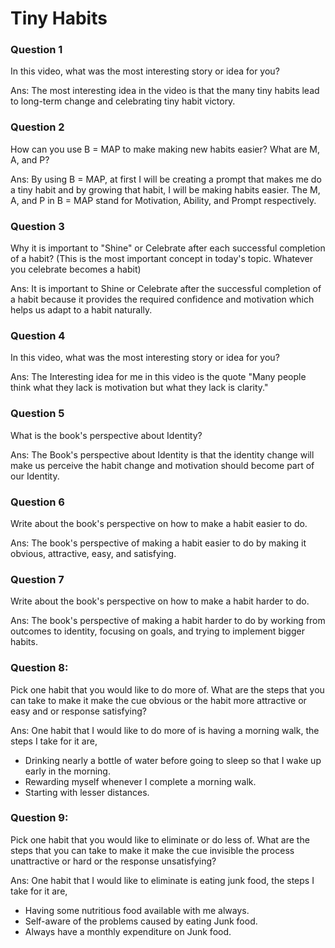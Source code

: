 # Tiny Habits

### Question 1
In this video, what was the most interesting story or idea for you?

Ans: The most interesting idea in the video is that the many tiny habits lead to long-term change and celebrating tiny habit victory.

### Question 2
How can you use B = MAP to make making new habits easier? What are M, A, and P?

Ans: By using B = MAP, at first I will be creating a prompt that makes me do a tiny habit and by growing that habit, I will be making habits easier. The M, A, and P in B = MAP stand for Motivation, Ability, and Prompt respectively.

### Question 3
Why it is important to "Shine" or Celebrate after each successful completion of a habit? (This is the most important concept in today's topic. Whatever you celebrate becomes a habit)

Ans: It is important to Shine or Celebrate after the successful completion of a habit because it provides the required confidence and motivation which helps us adapt to a habit naturally.

### Question 4
In this video, what was the most interesting story or idea for you?

Ans: The Interesting idea for me in this video is the quote "Many people think what they lack is motivation but what they lack is clarity."

### Question 5
What is the book's perspective about Identity?

Ans: The Book's perspective about Identity is that the identity change will make us perceive the habit change and motivation should become part of our Identity.

### Question 6
Write about the book's perspective on how to make a habit easier to do.

Ans: The book's perspective of making a habit easier to do by making it obvious, attractive, easy, and satisfying.

### Question 7
Write about the book's perspective on how to make a habit harder to do.

Ans: The book's perspective of making a habit harder to do by working from outcomes to identity, focusing on goals, and trying to implement bigger habits.

### Question 8:
Pick one habit that you would like to do more of. What are the steps that you can take to make it make the cue obvious or the habit more attractive or easy and or response satisfying?

Ans: One habit that I would like to do more of is having a morning walk, the steps I take for it are,
* Drinking nearly a bottle of water before going to sleep so that I wake up early in the morning.
* Rewarding myself whenever I complete a morning walk.
* Starting with lesser distances.

### Question 9:
Pick one habit that you would like to eliminate or do less of. What are the steps that you can take to make it make the cue invisible the process unattractive or hard or the response unsatisfying?

Ans: One habit that I would like to eliminate is eating junk food, the steps I take for it are,
* Having some nutritious food available with me always.
* Self-aware of the problems caused by eating Junk food.
* Always have a monthly expenditure on Junk food. 
